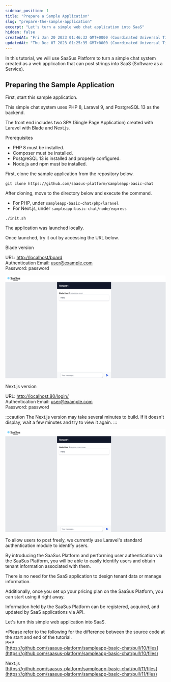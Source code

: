 ```yaml
---
sidebar_position: 1
title: "Prepare a Sample Application"
slug: "prepare-the-sample-application"
excerpt: "Let's turn a simple web chat application into SaaS"
hidden: false
createdAt: "Fri Jan 20 2023 01:46:32 GMT+0000 (Coordinated Universal Time)"
updatedAt: "Thu Dec 07 2023 01:25:35 GMT+0000 (Coordinated Universal Time)"
---
```


In this tutorial, we will use SaaSus Platform to turn a simple chat system created as a web application that can post strings into SaaS (Software as a Service).

## Preparing the Sample Application

First, start this sample application.

This simple chat system uses PHP 8, Laravel 9, and PostgreSQL 13 as the backend.

The front end includes two SPA (Single Page Application) created with Laravel with Blade and Next.js.

Prerequisites<br/>
- PHP 8 must be installed.<br/>
- Composer must be installed.<br/>
- PostgreSQL 13 is installed and properly configured.<br/>
- Node.js and npm must be installed.

First, clone the sample application from the repository below.

```git
git clone https://github.com/saasus-platform/sampleapp-basic-chat
```

After cloning, move to the directory below and execute the command.

- For PHP, under `sampleapp-basic-chat/php/laravel`
- For Next.js, under `sampleapp-basic-chat/node/express`

```shell
./init.sh
```

The application was launched locally.

Once launched, try it out by accessing the URL below.

Blade version

URL: [http://localhost/board](http://localhost/board<br/>)<br/>
Authentication Email: [user@example.com](mailto:user@example.com)<br/>
Password: password

![サンプル](/img/tutorial/prepare-the-sample-application/prepare-the-sample-application-01.png)

Next.js version

URL: [http://localhost:80/login/](http://localhost:80/login/)<br/>
Authentication Email: [user@example.com](mailto:user@example.com)<br/>
Password: password

:::caution
The Next.js version may take several minutes to build. If it doesn't display, wait a few minutes and try to view it again.
:::

![サンプル](/img/tutorial/prepare-the-sample-application/prepare-the-sample-application-02.png)

To allow users to post freely, we currently use Laravel's standard authentication module to identify users.

By introducing the SaaSus Platform and performing user authentication via the SaaSus Platform, you will be able to easily identify users and obtain tenant information associated with them.

There is no need for the SaaS application to design tenant data or manage information.

Additionally, once you set up your pricing plan on the SaaSus Platform, you can start using it right away.

Information held by the SaaSus Platform can be registered, acquired, and updated by SaaS applications via API.

Let's turn this simple web application into SaaS.

\*Please refer to the following for the difference between the source code at the start and end of the tutorial.<br/>
PHP  
[https://github.com/saasus-platform/sampleapp-basic-chat/pull/10/files](https://github.com/saasus-platform/sampleapp-basic-chat/pull/10/files)

Next.js  
[https://github.com/saasus-platform/sampleapp-basic-chat/pull/11/files](https://github.com/saasus-platform/sampleapp-basic-chat/pull/11/files)
